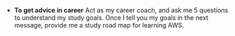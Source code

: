 - **To get advice in career**
	Act as my career coach, and ask me 5 questions to understand my study goals. Once I tell you my goals in the next message, provide me a study road map for learning AWS.